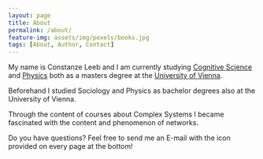 ```yaml
---
layout: page
title: About
permalink: /about/
feature-img: assets/img/pexels/books.jpg
tags: [About, Author, Contact]
---
```


My name is Constanze Leeb and I am currently studying [Cognitive Science](https://www.meicogsci.eu/) and [Physics](https://physik.univie.ac.at/en/) both as a masters degree at the [University of Vienna](https://www.univie.ac.at/en/).

Beforehand I studied Sociology and Physics as bachelor degrees also at the University of Vienna.

Through the content of courses about Complex Systems I became fascinated with the content and phenomenon of networks.

Do you have questions? Feel free to send me an E-mail with the icon provided on every page at the bottom!

